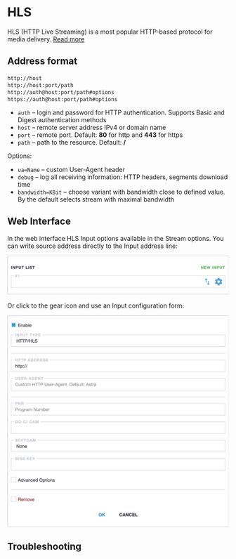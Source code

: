 # HLS

HLS (HTTP Live Streaming) is a most popular HTTP-based protocol for media delivery. [Read more](/en/book/delivery/hls)

## Address format

```
http://host
http://host:port/path
http://auth@host:port/path#options
https://auth@host:port/path#options
```

- `auth` – login and password for HTTP authentication. Supports Basic and Digest authentication methods
- `host` – remote server address IPv4 or domain name
- `port` – remote port. Default: **80** for http and **443** for https
- `path` – path to the resource. Default: **/**

Options:

- `ua=Name` – custom User-Agent header
- `debug` – log all receiving information: HTTP headers, segments download time
- `bandwidth=KBit` – choose variant with bandwidth close to defined value. By the default selects stream with maximal bandwidth

## Web Interface

In the web interface HLS Input options available in the Stream options. You can write source address directly to the Input address line:

![Input address](input-list.png ':size=200')

Or click to the gear icon and use an Input configuration form:

![HLS Input options](http.png ':size=200')

## Troubleshooting
